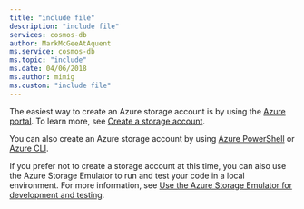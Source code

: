 ```yaml
---
title: "include file"
description: "include file"
services: cosmos-db
author: MarkMcGeeAtAquent
ms.service: cosmos-db
ms.topic: "include"
ms.date: 04/06/2018
ms.author: mimig
ms.custom: "include file"
---
```

The easiest way to create an Azure storage account is by using the [Azure portal](https://portal.azure.com). To learn more, see [Create a storage account](../storage/common/storage-account-create.md).

You can also create an Azure storage account by using [Azure PowerShell](/powershell/module/az.storage/) or [Azure CLI](../storage/blobs/storage-quickstart-blobs-cli.md).

If you prefer not to create a storage account at this time, you can also use the Azure Storage Emulator to run and test your code in a local environment. For more information, see [Use the Azure Storage Emulator for development and testing](../storage/common/storage-use-emulator.md).